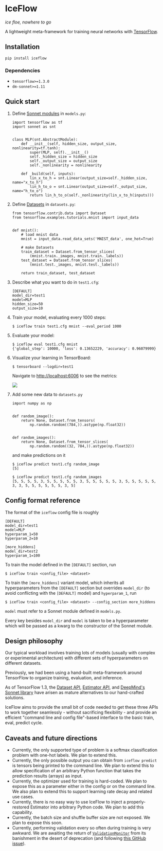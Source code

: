 IceFlow
=======

_ice floe, nowhere to go_

A lightweight meta-framework for training neural networks with [TensorFlow](https://www.tensorflow.org/).

Installation
------------

    pip install iceflow

### Dependencies

 - `tensorflow>=1.3.0`
 - `dm-sonnet>=1.11`

Quick start
-----------

1. Define [Sonnet modules](https://deepmind.github.io/sonnet/) in `models.py`:

       import tensorflow as tf
       import sonnet as snt
       
       
       class MLP(snt.AbstractModule):
           def __init__(self, hidden_size, output_size, nonlinearity=tf.tanh):
               super(MLP, self).__init__()
               self._hidden_size = hidden_size
               self._output_size = output_size
               self._nonlinearity = nonlinearity
       
           def _build(self, inputs):
               lin_x_to_h = snt.Linear(output_size=self._hidden_size, name="x_to_h")
               lin_h_to_o = snt.Linear(output_size=self._output_size, name="h_to_o")
               return lin_h_to_o(self._nonlinearity(lin_x_to_h(inputs)))


2. Define [Datasets](https://www.tensorflow.org/programmers_guide/datasets)
   in `datasets.py`:

       from tensorflow.contrib.data import Dataset
       from tensorflow.examples.tutorials.mnist import input_data
       
       
       def mnist():
           # load mnist data
           mnist = input_data.read_data_sets('MNIST_data', one_hot=True)
       
           # make Datasets
           train_dataset = Dataset.from_tensor_slices(
               (mnist.train._images, mnist.train._labels))
           test_dataset = Dataset.from_tensor_slices(
               (mnist.test._images, mnist.test._labels))
       
           return train_dataset, test_dataset

3. Describe what you want to do in `test1.cfg`:

       [DEFAULT]
       model_dir=test1
       model=MLP
       hidden_size=50
       output_size=10

4. Train your model, evaluating every 1000 steps:

       $ iceflow train test1.cfg mnist --eval_period 1000

5. Evaluate your model:

       $ iceflow eval test1.cfg mnist
       {'global_step': 10000, 'loss': 0.13652229, 'accuracy': 0.96079999}

6. Visualize your learning in TensorBoard:

       $ tensorboard --logdir=test1

   Navigate to <http://localhost:6006> to see the metrics:

   ![](images/tensorboard.png)

7. Add some new data to `datasets.py`

       import numpy as np


       def random_image():
           return None, Dataset.from_tensors(
               np.random.random((784,)).astype(np.float32))
       
       
       def random_images():
           return None, Dataset.from_tensor_slices(
               np.random.random((32, 784,)).astype(np.float32))

   and make predictions on it
   
       $ iceflow predict test1.cfg random_image
       [5]
       
       $ iceflow predict test1.cfg random_images
       [5, 5, 5, 5, 3, 5, 5, 5, 5, 5, 3, 5, 5, 5, 5, 5, 3, 5, 5, 5, 5, 5, 3, 3, 5, 5, 5, 5, 5, 5, 3, 5]

Config format reference
-----------------------

The format of the `iceflow` config file is roughly

    [DEFAULT]
    model_dir=test1
    model=MLP
    hyperparam_1=50
    hyperparam_2=10
    
    [more_hiddens]
    model_dir=test2
    hyperparam_1=100

To train the model defined in the `[DEFAULT]` section, run

    $ iceflow train <config_file> <dataset>

To train the `[more_hiddens]` variant model, which inherits all hyperparameters
from the `[DEFAULT]` section but overrides `model_dir` (to avoid conflicting
with the `[DEFAULT]` model) and `hyperparam_1`, run

    $ iceflow train <config_file> <dataset> --config_section more_hiddens

`model` must refer to a Sonnet module defined in `models.py`.

Every key besides `model_dir` and `model` is taken to be a hyperparameter which
will be passed as a kwarg to the constructor of the Sonnet module.

Design philosophy
-----------------

Our typical workload involves training lots of models (usually with complex or
experimental architecture) with different sets of hyperparameters on different
datasets.

Previously, we had been using a hand-built meta-framework around TensorFlow to
organize training, evaluation, and inference.

As of TensorFlow 1.3, the [Dataset API](https://www.tensorflow.org/programmers_guide/datasets),
[Estimator API](https://www.tensorflow.org/programmers_guide/estimators), and
[DeepMind's Sonnet library](https://deepmind.github.io/sonnet/) have arisen as
mature alternatives to our hand-crafted solutions.

IceFlow aims to provide the small bit of code needed to get these three APIs to
work together seamlessly - without sacrificing flexibility - and provide an
efficient "command line and config file"-based interface to the basic train, 
eval, predict cycle.

Caveats and future directions
-----------------------------

 - Currently, the only supported type of problem is a softmax classification
   problem with one-hot labels. We plan to extend this.
 - Currently, the only possible output you can obtain from `iceflow predict` is
   tensors being printed to the command line. We plan to extend this to allow
   specification of an arbitrary Python function that takes the prediction
   results (arrays) as input.
 - Currently, the optimizer used for training is hard-coded. We plan to expose
   this as a parameter either in the config or on the command line. We also plan
   to extend this to support learning rate decay and related use cases.
 - Currently, there is no easy way to use IceFlow to inject a properly-restored
   Estimator into arbitrary Python code. We plan to add this capability.
 - Currently, the batch size and shuffle buffer size are not exposed. We plan to
   expose this soon.
 - Currently, performing validation every so often during training is very
   awkward. We are awaiting the return of [`ValidationMonitor`](https://www.tensorflow.org/get_started/monitors#configuring_a_validationmonitor_for_streaming_evaluation)
   from its banishment in the desert of deprecation (and following
   [this GitHub issue](https://github.com/tensorflow/tensorflow/issues/7669)).
